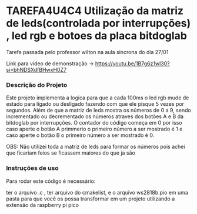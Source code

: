 # TAREFA4U4C4 Utilização da matriz de leds(controlada por interrupções) , led rgb e botoes da placa bitdoglab
Tarefa passada pelo professor wilton na aula sincrona do dia 27/01

Link para video de demonstração ->    https://youtu.be/1B7g6z1wl30?si=bhNDSXdfBHwxH0Z7

### Descrição do Projeto
Este projeto implementa a logica para que a cada 100ms o led rgb mude de estado para ligado ou desligado fazendo com que ele pisque 5 vezes por segundos. Além de que a matriz de leds mostra os números de 0 a 9, sendo incrementado ou decrementado os números atraves dos botões A e B da bitdoglab por interrupções. O contador do código começa em 0 por isso caso aperte o botão A primmerio o primeiro número a ser mostrado é 1 e caso aperte o botão B o primeiro número a ser mostrado é 0.

OBS: Não utilizei toda a matriz de leds para formar os números pois achei que ficariam feios se ficassem maiores do que ja são

### Instruções de uso

Para rodar este código é necessário:

ter o arquivo .c , ter arquivo do cmakelist, e o arquivo ws2818b.pio em uma pasta para que você os possa transformar em um projeto utilizando a extensão da raspberry pi pico




